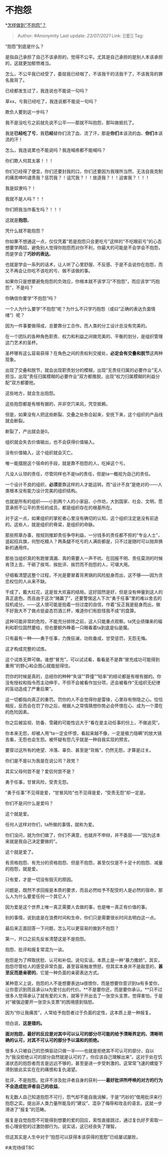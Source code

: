 # 不抱怨
*[怎样做到“不抱怨”？](https://www.zhihu.com/question/20064565/answer/1668449718)

> Author: #Anonymity
> Last update: *23/07/2021* 
> Link: [[爱]]
> Tag:    


“抱怨”到底是什么？

是指自己承担了自己不该承担的，觉得不公平。尤其是自己承担的是别人本该承担的，这就更加郁愤难当。

怎么，不公平我已经受了，委屈我已经咽了，不该我干的活我干了，不该我背的罪名我背了。

已经都发生过了，我连说也不能说一句吗？

草xx，亏我已经吃了，我连说都不能说一句吗？

欺负人要到这一步吗？

我不是没吃亏之前就先说不公平——那就不叫抱怨，那叫做抵抗了。

我是**已经吃了亏**，我**已经**替你们流了血、流了汗，那是**你们**本该流的血、**你们**本该流的汗！

怎么，我连说累也不能说吗？我连喊疼都不能喊吗？

你们欺人何其太甚！！！

你们已经得了便宜，你们还要封我的口，你们还要因为我理所当然、无法自我克制的痛苦呻吟谴责我？惩罚我？！诅咒我？！！放逐我？！！迫害我？！！！

我是奴隶吗？！

我就不是人吗？！！

你们把我当作畜生吗？！！！

这就是**抱怨**。

凭什么就不能抱怨？

你如果不想通这一点，仅仅凭着“若是抱怨只会更吃亏”这样的“不吃眼前亏”的心态想要学两招，避免别人觉得你抱怨而对你不利，你最大的可能是不会学会不抱怨，而是学会了**巧妙的表达**。

也就是学会一系列的话术，让人听了心里舒服、不反感、于是不会说你在抱怨，而又不再会让你吃不该吃的亏、做不该做的事。

如果你只是想要避免抱怨的负效应，你根本就不该学习“不抱怨”，而应该学“巧抱怨”，不是吗？

你确信你要学“不抱怨”吗？

一个人为什么要学“不抱怨”呢？为什么不只学巧抱怨（或曰“正确的表达负面情绪”）呢？

因为一件事要做得成，总要靠分工合作。而人类的分工设计总没有完美的。

在一个团队的各种角色职责、权力和利益之间做完美的、平衡的划分，是组织管理这门艺术的圣杯。

圣杯哪有这么容易获得？在角色之间的责权利交接处，**必定会有交叠和脱节**这两种现象。

出现了交叠和脱节，就会出现职责划分的模糊，出现“无责任归属的必要作业”无人担当，出现“责任归属模糊的必要作业”双方都推脱，出现“权力归属模糊的利益分配”双方都要抢。

这些地方，就会生出抱怨。

这些抱怨都是有根有据的，并非空穴来风，凭空抵赖。

但是，如果没有人把这些断裂、交叠之处弥合起来，安抚下来，这个组织的产品线就会断裂。

断裂了，产出就会是0。

组织就会失去价值输出，也不会获得价值输入。

没有价值输入，这个组织就会灭亡。

唯一能摆脱这个宿命的手段，就是靠不抱怨的人，吃掉这个亏。

凡没人认领的责任，尽管同样也不是ta的责任，但是ta一概视为自己的责任。

一个设计不良的组织，**必须**要靠这样的人才能运转。而“设计不良”是绝对的——人类根本没有能力设计完美的组织结构。

也就是所有的组织——小到两个人的小家庭、小作坊，大到国家、社会、文明，愿意承担不公平的责任的成员，都是组织存在的根基所在。

对于这一点，如果组织的掌舵者心里没有确切的认知，这个组织注定是没有前途的。这些人，就是组织的脊梁，是组织的命脉。

那些照章办事，按规则推卸责任争夺利益，一分钱多的责任都不担的“专业人士”，竖起招兵旗，何愁吃粮人？两条腿不吃亏的人满街都是，只不过是随时可以抛弃换新的通用件。

那些当组织真的有跑冒滴漏、真的需要人一声不吭、在回报不明、责任莫测的时候肯顶上去，干砸了挨骂、挨批评、挨罚而不抱怨的人，可堪大用。

仔细看清楚这整个过程，不光是要冒着背黑锅的风险挺身而出，这不够——因为贪恋权位的人从来不缺。

干成了，戴大红花，这是皆大欢喜的结局。这好固然是好，但是没有伸量到这人的真正底色。而且由于这次“赌赢了”，还要警惕这人下次“勇于任事”里的难以舍去的投机成分。——这人很可能是抱着一份过度的自信，作着“反正我是挺身而出，做不好我大不了做点低姿态罚酒三杯，难道你们有脸怪我不成”的盘算。

这种可能非常的危险，不能充分排除之前，这人只能重点观察。ta凭业绩赚来的福利和职位固然要给，但也要额外睁着一只眼看着ta到底是仙是魔。

只有最有一种——勇于任事，力挽狂澜，功败垂成，甘受惩罚，无怨无悔。

这才构成完整的试炼。

这个试炼无弊可做。谁想“冒充”，可以试试看，看看是不是靠“冒充成功可能得到重用”的野心和企图心就能挺得住。

罚你的时候是真的，总结你的种种“失误”“莽撞”“轻率”的结论都是有根有据的。你没有授权和指令而主动伸手，不但不会被看作加分项，还会被看作“无组织无纪律的盲动造成了严重后果”。

这一切都指向真正的重罚。罚你的人不会觉得你是雷锋，心里存有恻隐之心。恰恰相反，反而会在罚了你之后，根据人之常情猜想你势必会怀恨在心、成为一个潜在的危险因素。

你之后被监视、防备、雪藏的可能性远大于“看在是主动任事的份上，不做追究”。

你本来无怨，却被人用“ta一定会怀恨，看起来越不像，一定是极力隐瞒”的放大镜去看，无怨也会生怨。被怀疑有怨几乎就是一种自我实现的预言。

要穿过这所有的绝望、冷落、辜负、甚至是“背叛”，仍然无怨，才算是过关。

你们是不是以为我是在说公司？政党？

其实父母何尝不是？爱侣何尝不是？

勇于任事，甘冒风险，受责无怨。

“勇于任事”不见得是爱，“甘冒风险”也不见得是爱，“受责无怨”却一定是。

你们不是问什么是爱吗？

这个就是爱。

任何人这样对你们，ta所做的事情，就称为爱。

你们没问，就为你们做了，你们不满意，也就并不申辩，并不委屈——“因为这本来就是我自己决定要做的”。

这个就是爱了。

有资格抱怨、有充分的资格抱怨、但是不抱怨，甚至仅仅是不十足十的抱怨、减量的抱怨，就是爱。

只有爱，才是一切没有毁灭的原因。

问题是，既然不求回报是本质的要求，而且必然给予不配受的人是必然的宿命，那么人为什么要爱任何一个其它人？

因为爱是这个世界上唯一真正需要人去做的事，也是唯一真正有价值的事。

别的事情，说到底是在浪费时间和生命，你们只是需要很长时间去明白这一点。

最后来正面回答一下问题，怎么可以更容易的做到不抱怨？

第一，开口之前先反省清楚这是不是抱怨。

抱怨、批评和报复常混为一谈。

抱怨是为了榨取抚慰、认可和补偿。说句实话，本质上是一种“暴力撒娇”。其实，抱怨尽管给人的感受非常负面，甚至容易触发愤怒，但其实本身并不是敌意的，**甚至反而是亲密的**。它是一种负面的亲密表达方式。

某种意义上说，抱怨的人不是想要表达ta很恨你，而是想要你意识到ta有多爱你，让你意识到而且承认ta为爱付出的代价。**不是要你还，而是要你承认。**只不过很多人觉得承认了就有爱的义务，就等于开出去了一张空头支票，觉得害怕，于是对“被强迫要开一张空头支票”的困境感到恼怒。

因为“你让我痛苦”，人常给予抱怨者过于负面的定性，这本质上是一种报复。

坦白说，**这是错的。**

**面对抱怨，最好的反应是对其中可以认可的部分尽可能的给予清晰界定的、清晰明确的认可，对其不可认可的部分予以温和的拒绝。**

很多人只被自己的恐惧驱动只做一半——也就是拒绝其不可认可的部分，自以为“我没拒绝认可的部分自然就是认可的了，你应该自己理解出来”。这对于处在饥渴状态的抱怨者而言是远远不够的，甚至是进一步受刺激的。这常常飞速的螺旋下滑到彼此实实在在的痛恨和复仇渴望。

批评，不是抱怨。批评不涉及批评者自身的获利——**最好批评所呼唤的对方的行为不会造成批评者自己的收益**。

有无数人自己知道抱怨不可行，怨气却不能自我消解，于是“巧妙的”借用批评来行抱怨之实。提出非人类力量所能及的“建议”、混杂了侮辱和攻击的语言。这就一步滑进了“报复”的范畴。

报复是自觉抱怨不可能得到想要的爱的回应，索性直接跳过，通过复仇好歹索取一些心理安慰的过激防御行为。说实话，这已经丧失了理智。

但这其实是人生中对于“抱怨可以获得本该获得的宽慰”已经屡试屡败，



#未完待续TBC 